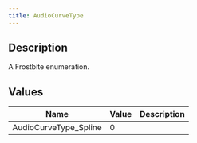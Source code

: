 ```yaml
---
title: AudioCurveType
---
```

## Description

A Frostbite enumeration.

## Values

| Name                   | Value | Description |
| ---------------------- | ----- | ----------- |
| AudioCurveType\_Spline | 0     |             |
